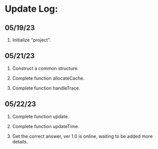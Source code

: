 # Update Log:

## 05/19/23 

1. Initialize "project".

## 05/21/23

1. Construct a common structure.

2. Complete function allocateCache.

3. Complete function handleTrace.

## 05/22/23

1. Complete function update.

2. Complete function updateTime.

3. Get the correct answer, ver 1.0 is online, waiting to be added more details.